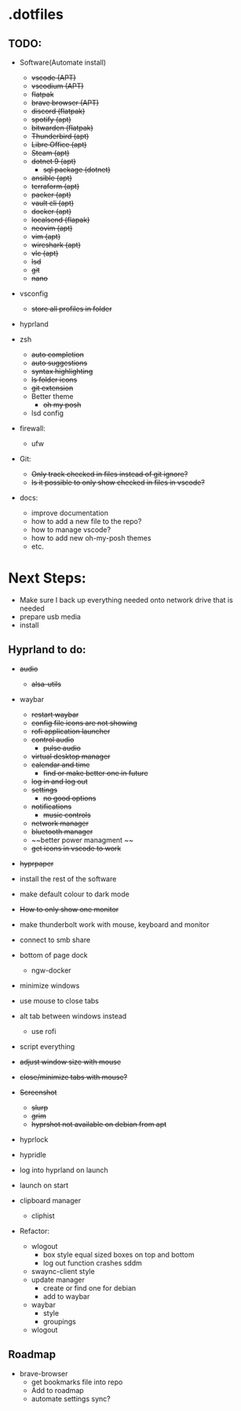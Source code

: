 # .dotfiles

## TODO:
- Software(Automate install)
    - ~~vscode (APT)~~
    - ~~vscodium (APT)~~
    - ~~flatpak~~
    - ~~brave browser (APT)~~
    - ~~discord (flatpak)~~
    - ~~spotify (apt)~~
    - ~~bitwarden (flatpak)~~
    - ~~Thunderbird (apt)~~
    - ~~Libre Office (apt)~~
    - ~~Steam (apt)~~
    - ~~dotnet 9 (apt)~~
        - ~~sql package (dotnet)~~
    - ~~ansible (apt)~~
    - ~~terraform (apt)~~
    - ~~packer (apt)~~
    - ~~vault cli (apt)~~
    - ~~docker (apt)~~
    - ~~localsend (flapak)~~
    - ~~neovim (apt)~~
    - ~~vim (apt)~~
    - ~~wireshark (apt)~~
    - ~~vlc (apt)~~
    - ~~lsd~~
    - ~~git~~
    - ~~nano~~

- vsconfig
   - ~~store all profiles in folder~~
- hyprland
- zsh
    - ~~auto completion~~
    - ~~auto suggestions~~
    - ~~syntax highlighting~~
    - ~~ls folder icons~~
    - ~~git extension~~
    - Better theme
        - ~~oh my posh~~
    - lsd config

- firewall:
    - ufw

- Git: 
    - ~~Only track checked in files instead of git ignore?~~
    - ~~Is it possible to only show checked in files in vscode?~~

- docs:
    - improve documentation
    - how to add a new file to the repo?
    - how to manage vscode?
    - how to add new oh-my-posh themes
    - etc.


# Next Steps:
- Make sure I back up everything needed onto network drive that is needed
- prepare usb media
- install 



## Hyprland to do:
- ~~audio~~
    - ~~alsa-utils~~
- waybar
    - ~~restart waybar~~
    - ~~config file icons are not showing~~
    - ~~rofi application launcher~~
    - ~~control audio~~
        - ~~pulse audio~~
    - ~~virtual desktop manager~~
    - ~~calendar and time~~
        - ~~find or make better one in future~~
    - ~~log in and log out~~
    - ~~settings~~
        - ~~no good options~~
    - ~~notifications~~
        - ~~music controls~~
    - ~~network manager~~
    - ~~bluetooth manager~~
    - ~~better power managment ~~
    - ~~get icons in vscode to work~~
- ~~hyprpaper~~
- install the rest of the software
- make default colour to dark mode
- ~~How to only show one monitor~~
- make thunderbolt work with mouse, keyboard and monitor
- connect to smb share
- bottom of page dock
    - ngw-docker
- minimize windows
- use mouse to close tabs
- alt tab between windows instead
    - use rofi
- script everything
- ~~adjust window size with mouse~~
- ~~close/minimize tabs with mouse?~~
- ~~Screenshot~~
    - ~~slurp~~
    - ~~grim~~
    - ~~hyprshot not available on debian from apt~~
- hyprlock
- hypridle
- log into hyprland on launch
- launch on start
- clipboard manager
    - cliphist

- Refactor:
    - wlogout 
        - box style equal sized boxes on top and bottom
        - log out function crashes sddm
    - swaync-client style
    - update manager
        - create or find one for debian
        - add to waybar
    - waybar 
        - style
        - groupings
    - wlogout






## Roadmap
- brave-browser 
    - get bookmarks file into repo
    - Add to roadmap
    - automate settings sync?